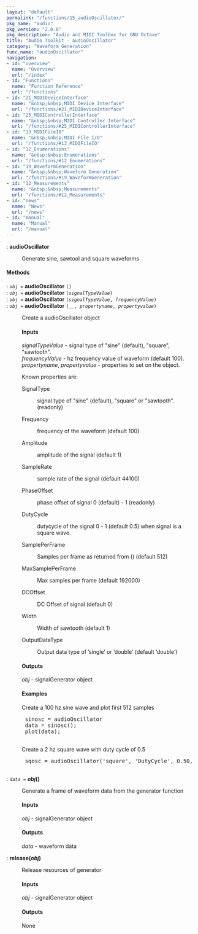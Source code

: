 ```yaml
---
layout: "default"
permalink: "/functions/15_audioOscillator/"
pkg_name: "audio"
pkg_version: "2.0.6"
pkg_description: "Audio and MIDI Toolbox for GNU Octave"
title: "Audio Toolkit - audioOscillator"
category: "Waveform Generation"
func_name: "audioOscillator"
navigation:
- id: "overview"
  name: "Overview"
  url: "/index"
- id: "Functions"
  name: "Function Reference"
  url: "/functions"
- id: "21_MIDIDeviceInterface"
  name: "&nbsp;&nbsp;MIDI Device Interface"
  url: "/functions/#21_MIDIDeviceInterface"
- id: "25_MIDIControllerInterface"
  name: "&nbsp;&nbsp;MIDI Controller Interface"
  url: "/functions/#25_MIDIControllerInterface"
- id: "13_MIDIFileIO"
  name: "&nbsp;&nbsp;MIDI File I/O"
  url: "/functions/#13_MIDIFileIO"
- id: "12_Enumerations"
  name: "&nbsp;&nbsp;Enumerations"
  url: "/functions/#12_Enumerations"
- id: "19_WaveformGeneration"
  name: "&nbsp;&nbsp;Waveform Generation"
  url: "/functions/#19_WaveformGeneration"
- id: "12_Measurements"
  name: "&nbsp;&nbsp;Measurements"
  url: "/functions/#12_Measurements"
- id: "news"
  name: "News"
  url: "/news"
- id: "manual"
  name: "Manual"
  url: "/manual"
---
```

<dl class="first-deftypefn">
<dt class="deftypefn" id="index-audioOscillator"><span class="category-def">: </span><span><strong class="def-name">audioOscillator</strong><a class="copiable-link" href='#index-audioOscillator'></a></span></dt>
<dd><p>Generate sine, sawtool and square waveforms
 </p></dd></dl>

<h4 class="subheading" id="Methods">Methods</h4>
<dl class="first-deftypefn">
<dt class="deftypefn" id="index-audioOscillator-1"><span class="category-def">: </span><span><code class="def-type"><var class="var">obj</var> =</code> <strong class="def-name">audioOscillator</strong> <code class="def-code-arguments">()</code><a class="copiable-link" href='#index-audioOscillator-1'></a></span></dt>
<dt class="deftypefnx def-cmd-deftypefn" id="index-audioOscillator-2"><span class="category-def">: </span><span><code class="def-type"><var class="var">obj</var> =</code> <strong class="def-name">audioOscillator</strong> <code class="def-code-arguments">(<var class="var">signalTypeValue</var>)</code><a class="copiable-link" href='#index-audioOscillator-2'></a></span></dt>
<dt class="deftypefnx def-cmd-deftypefn" id="index-audioOscillator-3"><span class="category-def">: </span><span><code class="def-type"><var class="var">obj</var> =</code> <strong class="def-name">audioOscillator</strong> <code class="def-code-arguments">(<var class="var">signalTypeValue</var>, <var class="var">frequencyValue</var>)</code><a class="copiable-link" href='#index-audioOscillator-3'></a></span></dt>
<dt class="deftypefnx def-cmd-deftypefn" id="index-audioOscillator-4"><span class="category-def">: </span><span><code class="def-type"><var class="var">obj</var> =</code> <strong class="def-name">audioOscillator</strong> <code class="def-code-arguments">(__, <var class="var">propertyname</var>, <var class="var">propertyvalue</var>)</code><a class="copiable-link" href='#index-audioOscillator-4'></a></span></dt>
<dd><p>Create a audioOscillator object
</p>
<h4 class="subsubheading" id="Inputs">Inputs</h4>
<p><var class="var">signalTypeValue</var> - signal type of &quot;sine&quot; (default), &quot;square&quot;, &quot;sawtooth&quot;.<br>
 <var class="var">frequencyValue</var> - hz frequency value of waveform (default 100).<br>
 <var class="var">propertyname</var>, <var class="var">propertyvalue</var> - properties to set on the object. 
</p>
<p>Known properties are:
 </p><dl class="table">
<dt>SignalType</dt>
<dd><p>signal type of &quot;sine&quot; (default), &quot;square&quot; or &quot;sawtooth&quot;. (readonly)
 </p></dd>
<dt>Frequency</dt>
<dd><p>frequency of the waveform (default 100)
 </p></dd>
<dt>Amplitude</dt>
<dd><p>amplitude of the signal (default 1)
 </p></dd>
<dt>SampleRate</dt>
<dd><p>sample rate of the signal (default 44100)
 </p></dd>
<dt>PhaseOffset</dt>
<dd><p>phase offset of signal 0 (default) - 1 (readonly)
 </p></dd>
<dt>DutyCycle</dt>
<dd><p>dutycycle of the signal 0 - 1 (default 0.5) when signal is a square wave.
 </p></dd>
<dt>SamplePerFrame</dt>
<dd><p>Samples per frame as returned from () (default 512)
 </p></dd>
<dt>MaxSamplePerFrame</dt>
<dd><p>Max samples per frame (default 192000)
 </p></dd>
<dt>DCOffset</dt>
<dd><p>DC Offset of signal (default 0)
 </p></dd>
<dt>Width</dt>
<dd><p>Width of sawtooth (default 1)
 </p></dd>
<dt>OutputDataType</dt>
<dd><p>Output data type of &rsquo;single&rsquo; or &rsquo;double&rsquo; (default &rsquo;double&rsquo;)
 </p></dd>
</dl>

<h4 class="subsubheading" id="Outputs">Outputs</h4>
<p><var class="var">obj</var> - signalGenerator object
</p>
<h4 class="subsubheading" id="Examples">Examples</h4>
<p>Create a 100 hz sine wave and plot first 512 samples
 </p><div class="example">
<pre class="example-preformatted"> sinosc = audioOscillator
 data = sinosc();
 plot(data);
 </pre></div>

<p>Create a 2 hz square wave with duty cycle of 0.5
 </p><div class="example">
<pre class="example-preformatted"> sqosc = audioOscillator('square', 'DutyCycle', 0.50,  'Frequency', 2);
 </pre></div>

</dd></dl>

<dl class="first-deftypefn">
<dt class="deftypefn" id="index-obj_0028_0029"><span class="category-def">: </span><span><code class="def-type"><var class="var">data</var> =</code> <strong class="def-name"><var class="var">obj</var>()</strong><a class="copiable-link" href='#index-obj_0028_0029'></a></span></dt>
<dd><p>Generate a frame of waveform data from the generator function
</p>
<h4 class="subsubheading" id="Inputs-1">Inputs</h4>
<p><var class="var">obj</var> - signalGenerator object
</p>
<h4 class="subsubheading" id="Outputs-1">Outputs</h4>
<p><var class="var">data</var> - waveform data
 </p></dd></dl>

<dl class="first-deftypefn">
<dt class="deftypefn" id="index-release_0028obj_0029"><span class="category-def">: </span><span><strong class="def-name">release(<var class="var">obj</var>)</strong><a class="copiable-link" href='#index-release_0028obj_0029'></a></span></dt>
<dd><p>Release resources of generator
</p>
<h4 class="subsubheading" id="Inputs-2">Inputs</h4>
<p><var class="var">obj</var> - signalGenerator object
</p>
<h4 class="subsubheading" id="Outputs-2">Outputs</h4>
<p>None
 </p></dd></dl>